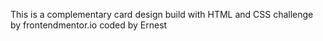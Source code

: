 This is a complementary card design build with HTML and CSS 
challenge by frontendmentor.io coded by Ernest

